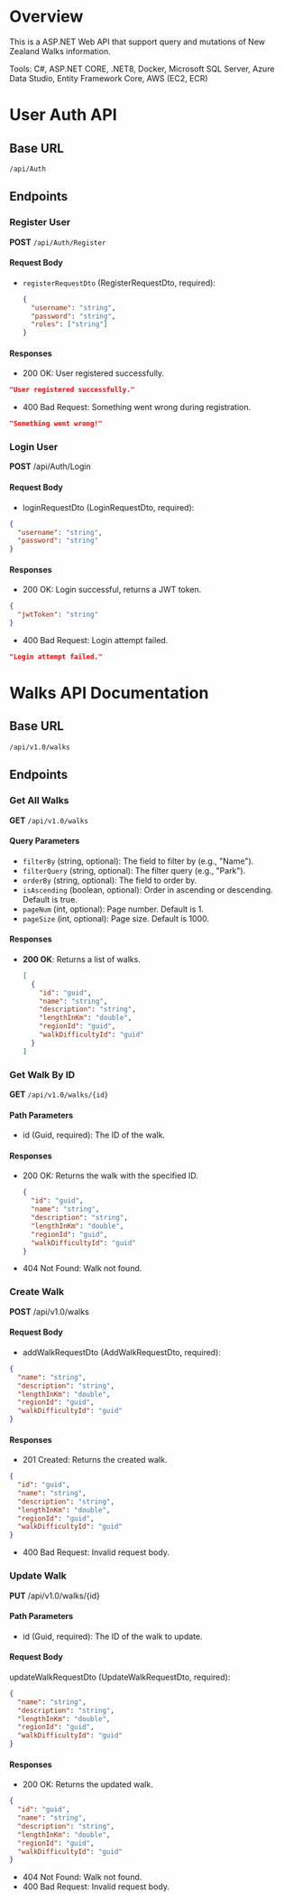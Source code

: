 # Overview

This is a ASP.NET Web API that support query and mutations of New Zealand Walks information.

Tools: C#, ASP.NET CORE, .NET8, Docker, Microsoft SQL Server, Azure Data Studio, Entity Framework Core, AWS (EC2, ECR)

# User Auth API

## Base URL

`/api/Auth`

## Endpoints

### Register User

**POST** `/api/Auth/Register`

#### Request Body

- `registerRequestDto` (RegisterRequestDto, required):
  ```json
  {
    "username": "string",
    "password": "string",
    "roles": ["string"]
  }
  ```

#### Responses

- 200 OK: User registered successfully.

```json
"User registered successfully."
```

- 400 Bad Request: Something went wrong during registration.

```json
"Something went wrong!"
```

### Login User

**POST** /api/Auth/Login

#### Request Body

- loginRequestDto (LoginRequestDto, required):

```json
{
  "username": "string",
  "password": "string"
}
```

#### Responses

- 200 OK: Login successful, returns a JWT token.

```json
{
  "jwtToken": "string"
}
```

- 400 Bad Request: Login attempt failed.

```json
"Login attempt failed."
```

# Walks API Documentation

## Base URL

`/api/v1.0/walks`

## Endpoints

### Get All Walks

**GET** `/api/v1.0/walks`

#### Query Parameters

- `filterBy` (string, optional): The field to filter by (e.g., "Name").
- `filterQuery` (string, optional): The filter query (e.g., "Park").
- `orderBy` (string, optional): The field to order by.
- `isAscending` (boolean, optional): Order in ascending or descending. Default is true.
- `pageNum` (int, optional): Page number. Default is 1.
- `pageSize` (int, optional): Page size. Default is 1000.

#### Responses

- **200 OK**: Returns a list of walks.
  ```json
  [
    {
      "id": "guid",
      "name": "string",
      "description": "string",
      "lengthInKm": "double",
      "regionId": "guid",
      "walkDifficultyId": "guid"
    }
  ]
  ```

### Get Walk By ID

**GET** `/api/v1.0/walks/{id}`

#### Path Parameters

- id (Guid, required): The ID of the walk.

#### Responses

- 200 OK: Returns the walk with the specified ID.
  ```json
  {
    "id": "guid",
    "name": "string",
    "description": "string",
    "lengthInKm": "double",
    "regionId": "guid",
    "walkDifficultyId": "guid"
  }
  ```
- 404 Not Found: Walk not found.

### Create Walk

**POST** /api/v1.0/walks

#### Request Body

- addWalkRequestDto (AddWalkRequestDto, required):

```json
{
  "name": "string",
  "description": "string",
  "lengthInKm": "double",
  "regionId": "guid",
  "walkDifficultyId": "guid"
}
```

#### Responses

- 201 Created: Returns the created walk.

```json
{
  "id": "guid",
  "name": "string",
  "description": "string",
  "lengthInKm": "double",
  "regionId": "guid",
  "walkDifficultyId": "guid"
}
```

- 400 Bad Request: Invalid request body.

### Update Walk

**PUT** /api/v1.0/walks/{id}

#### Path Parameters

- id (Guid, required): The ID of the walk to update.

#### Request Body

updateWalkRequestDto (UpdateWalkRequestDto, required):

```json
{
  "name": "string",
  "description": "string",
  "lengthInKm": "double",
  "regionId": "guid",
  "walkDifficultyId": "guid"
}
```

#### Responses

- 200 OK: Returns the updated walk.

```json
{
  "id": "guid",
  "name": "string",
  "description": "string",
  "lengthInKm": "double",
  "regionId": "guid",
  "walkDifficultyId": "guid"
}
```

- 404 Not Found: Walk not found.
- 400 Bad Request: Invalid request body.
